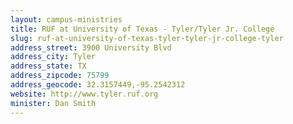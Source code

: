 ```yaml
---
layout: campus-ministries
title: RUF at University of Texas - Tyler/Tyler Jr. College
slug: ruf-at-university-of-texas-tyler-tyler-jr-college-tyler
address_street: 3900 University Blvd
address_city: Tyler
address_state: TX
address_zipcode: 75799
address_geocode: 32.3157449,-95.2542312
website: http://www.tyler.ruf.org
minister: Dan Smith
---
```



